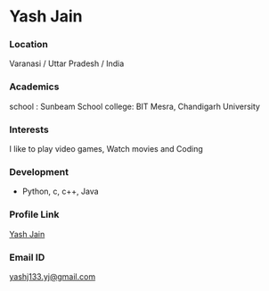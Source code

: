 # Yash Jain

### Location

Varanasi / Uttar Pradesh / India

### Academics

school : Sunbeam School college: BIT Mesra, Chandigarh University

### Interests

I like to play video games, Watch movies and Coding

### Development

- Python, c, c++, Java

### Profile Link

[Yash Jain](https://github.com/yashjain-99)

### Email ID

yashj133.yj@gmail.com
